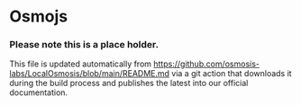 # Osmojs

### Please note this is a place holder.
This file is updated automatically from https://github.com/osmosis-labs/LocalOsmosis/blob/main/README.md via a git action that downloads it during the build process and publishes the latest into our official documentation.
